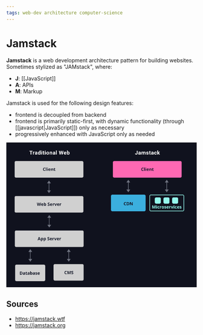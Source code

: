 ```yaml
---
tags: web-dev architecture computer-science
---
```


# Jamstack

**Jamstack** is a web development architecture pattern for building websites. Sometimes stylized as "JAMstack", where:

- **J**: [[JavaScript]]
- **A**: APIs
- **M**: Markup

Jamstack is used for the following design features:

- frontend is decoupled from backend
- frontend is primarily static-first, with dynamic functionality (through [[javascript|JavaScript]]) only as necessary
- progressively enhanced with JavaScript only as needed

![Jamstack old vs. new](../attachments/jamstack-old-vs-new.png)

## Sources

- <https://jamstack.wtf>
- <https://jamstack.org>
